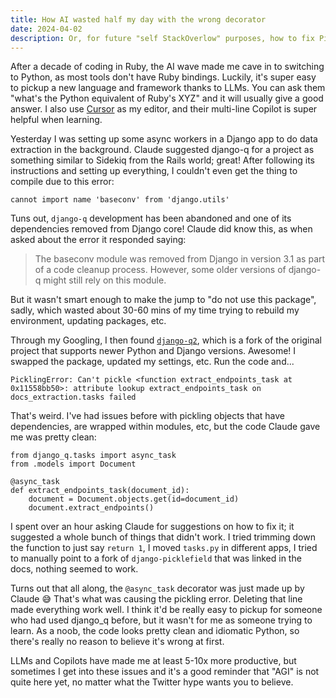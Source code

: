 ```yaml
---
title: How AI wasted half my day with the wrong decorator
date: 2024-04-02
description: Or, for future "self StackOverlow" purposes, how to fix PicklingError Can't pickle <function name> attribute lookup failed
---
```


After a decade of coding in Ruby, the AI wave made me cave in to switching to Python, as most tools don't have Ruby bindings. Luckily, it's super easy to pickup a new language and framework thanks to LLMs. You can ask them "what's the Python equivalent of Ruby's XYZ" and it will usually give a good answer. I also use [Cursor](https://cursor.sh/) as my editor, and their multi-line Copilot is super helpful when learning.

Yesterday I was setting up some async workers in a Django app to do data extraction in the background. Claude suggested django-q for a project as something similar to Sidekiq from the Rails world; great! After following its instructions and setting up everything, I couldn't even get the thing to compile due to this error: 

`cannot import name 'baseconv' from 'django.utils'`

Tuns out, `django-q` development has been abandoned and one of its dependencies removed from Django core! Claude did know this, as when asked about the error it responded saying: 

> The baseconv module was removed from Django in version 3.1 as part of a code cleanup process. However, some older versions of django-q might still rely on this module.

But it wasn't smart enough to make the jump to "do not use this package", sadly, which wasted about 30-60 mins of my time trying to rebuild my environment, updating packages, etc.

Through my Googling, I then found [`django-q2`](https://github.com/django-q2/django-q2), which is a fork of the original project that supports newer Python and Django versions. Awesome! I swapped the package, updated my settings, etc. Run the code and...

`PicklingError: Can't pickle <function extract_endpoints_task at 0x11558bb50>: attribute lookup extract_endpoints_task on docs_extraction.tasks failed`

That's weird. I've had issues before with pickling objects that have dependencies, are wrapped within modules, etc, but the code Claude gave me was pretty clean:

```
from django_q.tasks import async_task
from .models import Document

@async_task
def extract_endpoints_task(document_id):
    document = Document.objects.get(id=document_id)
    document.extract_endpoints()
```

I spent over an hour asking Claude for suggestions on how to fix it; it suggested a whole bunch of things that didn't work. I tried trimming down the function to just say `return 1`, I moved `tasks.py` in different apps, I tried to manually point to a fork of `django-picklefield` that was linked in the docs, nothing seemed to work. 

Turns out that all along, the `@async_task` decorator was just made up by Claude 😅 That's what was causing the pickling error. Deleting that line made everything work well. I think it'd be really easy to pickup for someone who had used django_q before, but it wasn't for me as someone trying to learn. As a noob, the code looks pretty clean and idiomatic Python, so there's really no reason to believe it's wrong at first.

LLMs and Copilots have made me at least 5-10x more productive, but sometimes I get into these issues and it's a good reminder that "AGI" is not quite here yet, no matter what the Twitter hype wants you to believe.
